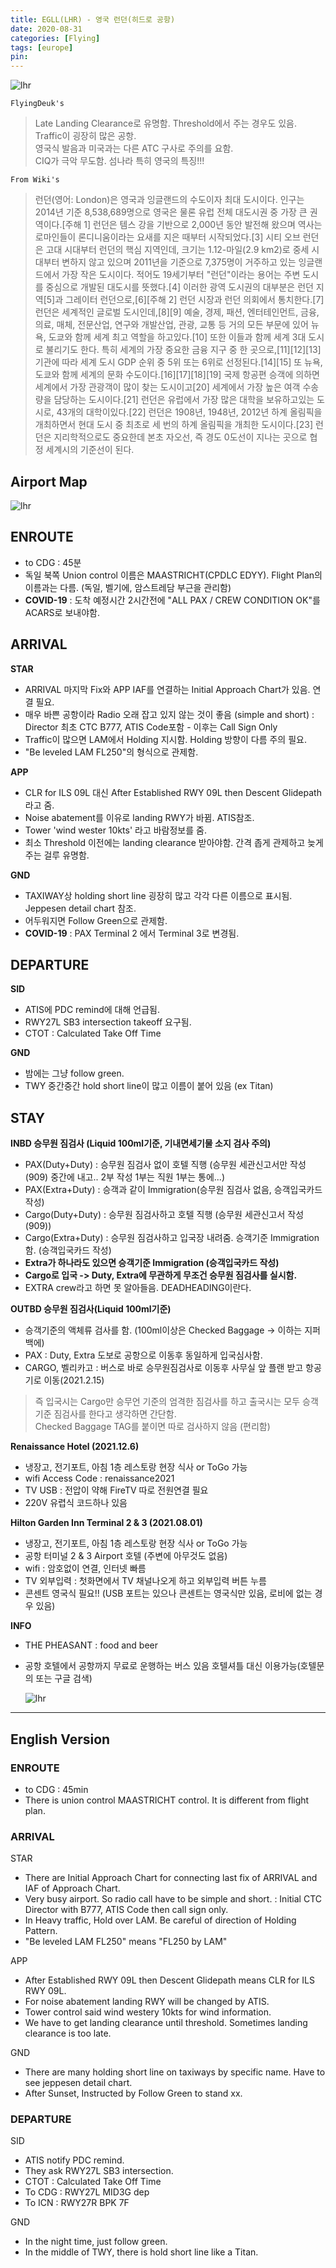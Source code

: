 ```yaml
---
title: EGLL(LHR) - 영국 런던(히드로 공항)
date: 2020-08-31
categories: [Flying]
tags: [europe]
pin:
---
```


![lhr](/img/flying/airport/lhr.jpg)

`FlyingDeuk's`
>Late Landing Clearance로 유명함. Threshold에서 주는 경우도 있음. <br>
Traffic이 굉장히 많은 공항. <br>
영국식 발음과 미국과는 다른 ATC 구사로 주의를 요함. <br>
CIQ가 극악 무도함. 섬나라 특히 영국의 특징!!!

`From Wiki's`
>런던(영어: London)은 영국과 잉글랜드의 수도이자 최대 도시이다. 인구는 2014년 기준 8,538,689명으로 영국은 물론 유럽 전체 대도시권 중 가장 큰 권역이다.[주해 1] 런던은 템스 강을 기반으로 2,000년 동안 발전해 왔으며 역사는 로마인들이 론디니움이라는 요새를 지은 때부터 시작되었다.[3] 시티 오브 런던은 고대 시대부터 런던의 핵심 지역인데, 크기는 1.12-마일(2.9 km2)로 중세 시대부터 변하지 않고 있으며 2011년을 기준으로 7,375명이 거주하고 있는 잉글랜드에서 가장 작은 도시이다. 적어도 19세기부터 "런던"이라는 용어는 주변 도시를 중심으로 개발된 대도시를 뜻했다.[4] 이러한 광역 도시권의 대부분은 런던 지역[5]과 그레이터 런던으로,[6][주해 2] 런던 시장과 런던 의회에서 통치한다.[7]
런던은 세계적인 글로벌 도시인데,[8][9] 예술, 경제, 패션, 엔터테인먼트, 금융, 의료, 매체, 전문산업, 연구와 개발산업, 관광, 교통 등 거의 모든 부문에 있어 뉴욕, 도쿄와 함께 세계 최고 역할을 하고있다.[10] 또한 이들과 함께 세계 3대 도시로 불리기도 한다. 특히 세계의 가장 중요한 금융 지구 중 한 곳으로,[11][12][13] 기관에 따라 세계 도시 GDP 순위 중 5위 또는 6위로 선정된다.[14][15] 또 뉴욕, 도쿄와 함께 세계의 문화 수도이다.[16][17][18][19] 국제 항공편 승객에 의하면 세계에서 가장 관광객이 많이 찾는 도시이고[20] 세계에서 가장 높은 여객 수송량을 담당하는 도시이다.[21] 런던은 유럽에서 가장 많은 대학을 보유하고있는 도시로, 43개의 대학이있다.[22] 런던은 1908년, 1948년, 2012년 하계 올림픽을 개최하면서 현대 도시 중 최초로 세 번의 하계 올림픽을 개최한 도시이다.[23]
런던은 지리학적으로도 중요한데 본초 자오선, 즉 경도 0도선이 지나는 곳으로 협정 세계시의 기준선이 된다.

## Airport Map
![lhr](/img/flying/airport/lhr_ap.jpg)

## ENROUTE
- to CDG : 45분
- 독일 북쪽 Union control 이름은 MAASTRICHT(CPDLC EDYY). Flight Plan의 이름과는 다름. (독일, 벨기에, 암스트레담 부근을 관리함)
- **COVID-19** : 도착 예정시간 2시간전에 "ALL PAX / CREW CONDITION OK"를 ACARS로 보내야함.

## ARRIVAL
**STAR**
- ARRIVAL 마지막 Fix와 APP IAF를 연결하는 Initial Approach Chart가 있음. 연결 필요.
- 매우 바쁜 공항이라 Radio 오래 잡고 있지 않는 것이 좋음 (simple and short) : Director 최초 CTC B777, ATIS Code포함 - 이후는 Call Sign Only
- Traffic이 많으면 LAM에서 Holding 지시함. Holding 방향이 다름 주의 필요.
- "Be leveled LAM FL250"의 형식으로 관제함.

**APP**
- CLR for ILS 09L 대신 After Established RWY 09L then Descent Glidepath라고 줌.
- Noise abatement를 이유로 landing RWY가 바뀜. ATIS참조.
- Tower 'wind wester 10kts' 라고 바람정보를 줌.
- 최소 Threshold 이전에는 landing clearance 받아야함. 간격 좁게 관제하고 늦게 주는 걸루 유명함.

**GND**
- TAXIWAY상 holding short line 굉장히 많고 각각 다른 이름으로 표시됨. Jeppesen detail chart 참조.
- 어두워지면 Follow Green으로 관제함.
- **COVID-19** : PAX Terminal 2 에서 Terminal 3로 변경됨.

## DEPARTURE
**SID**
- ATIS에 PDC remind에 대해 언급됨.
- RWY27L SB3 intersection takeoff 요구됨.
- CTOT : Calculated Take Off Time

**GND**
- 밤에는 그냥 follow green.
- TWY 중간중간 hold short line이 많고 이름이 붙어 있음 (ex Titan)

## STAY
**INBD 승무원 짐검사 (Liquid 100ml기준, 기내면세기물 소지 검사 주의)**
- PAX(Duty+Duty) : 승무원 짐검사 없이 호텔 직행 (승무원 세관신고서만 작성(909) 중간에 내고.. 2부 작성 1부는 직원 1부는 통에...)
- PAX(Extra+Duty) : 승객과 같이 Immigration(승무원 짐검사 없음, 승객입국카드 작성)
- Cargo(Duty+Duty) : 승무원 짐검사하고 호텔 직행 (승무원 세관신고서 작성(909))
- Cargo(Extra+Duty) : 승무원 짐검사하고 입국장 내려줌. 승객기준 Immigration함. (승객입국카드 작성)
- **Extra가 하나라도 있으면 승객기준 Immigration (승객입국카드 작성)**
- **Cargo로 입국 -> Duty, Extra에 무관하게 무조건 승무원 짐검사를 실시함.**
- EXTRA crew라고 하면 못 알아들음. DEADHEADING이란다.

**OUTBD 승무원 짐검사(Liquid 100ml기준)**
- 승객기준의 액체류 검사를 함. (100ml이상은 Checked Baggage -> 이하는 지퍼백에)
- PAX : Duty, Extra 도보로 공항으로 이동후 동일하게 입국심사함.
- CARGO, 벨리카고 : 버스로 바로 승무원짐검사로 이동후 사무실 앞 플랜 받고 항공기로 이동(2021.2.15)
> 즉 입국시는 Cargo만 승무언 기준의 엄격한 짐검사를 하고 출국시는 모두 승객기준 짐검사를 한다고 생각하면 간단함. <br>
> Checked Baggage TAG를 붙이면 따로 검사하지 않음 (편리함)

**Renaissance Hotel (2021.12.6)**
- 냉장고, 전기포트, 아침 1층 레스토랑 현장 식사 or ToGo 가능
- wifi Access Code : renaissance2021
- TV USB : 전압이 약해 FireTV 따로 전원연결 필요
- 220V 유렵식 코드하나 있음

**Hilton Garden Inn Terminal 2 & 3 (2021.08.01)**
- 냉장고, 전기포트, 아침 1층 레스토랑 현장 식사 or ToGo 가능
- 공항 터미널 2 & 3 Airport 호텔 (주변에 아무것도 없음)
- wifi : 암호없이 연결, 인터넷 빠름
- TV 외부입력 : 첫화면에서 TV 채널나오게 하고 외부입력 버튼 누름
- 콘센트 영국식 필요!! (USB 포트는 있으나 콘센트는 영국식만 있음, 로비에 없는 경우 있음)

**INFO**
- THE PHEASANT : food and beer
- 공항 호텔에서 공항까지 무료로 운행하는 버스 있음 호텔셔틀 대신 이용가능(호텔문의 또는 구글 검색)

  ![lhr](/img/flying/airport/lhr-info.jpg)


--------

## English Version
### ENROUTE
- to CDG : 45min
- There is union control MAASTRICHT control. It is different from flight plan.

### ARRIVAL
STAR
- There are Initial Approach Chart for connecting last fix of ARRIVAL and IAF of Approach Chart.
- Very busy airport. So radio call have to be simple and short. : Initial CTC Director with B777, ATIS Code then call sign only.
- In Heavy traffic, Hold over LAM. Be careful of direction of Holding Pattern.
- "Be leveled LAM FL250" means "FL250 by LAM"

APP
- After Established RWY 09L then Descent Glidepath means CLR for ILS RWY 09L.
- For noise abatement landing RWY will be changed by ATIS.
- Tower control said wind westery 10kts for wind information.
- We have to get landing clearance until threshold. Sometimes landing clearance is too late.

GND
- There are many holding short line on taxiways by specific name. Have to see jeppesen detail chart.
- After Sunset, Instructed by Follow Green to stand xx.


### DEPARTURE
SID
- ATIS notify PDC remind.
- They ask RWY27L SB3 intersection.
- CTOT : Calculated Take Off Time
- To CDG : RWY27L MID3G dep
- To ICN : RWY27R BPK 7F

GND
- In the night time, just follow green.
- In the middle of TWY, there is hold short line like a Titan.

